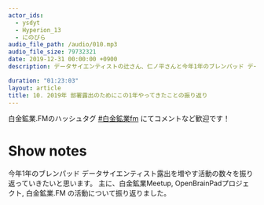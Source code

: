 ```yaml
---
actor_ids:
  - ysdyt
  - Hyperion_13
  - にのぴら
audio_file_path: /audio/010.mp3
audio_file_size: 79732321
date: 2019-12-31 00:00:00 +0900
description: データサイエンティストの辻さん、仁ノ平さんと今年1年のブレンパッド データサイエンティスト露出を増やす活動の数々を振り返っていきたいと思います。

duration: "01:23:03"
layout: article
title: 10. 2019年 部署露出のためにこの1年やってきたことの振り返り
---
```


白金鉱業.FMのハッシュタグ [#白金鉱業fm](https://twitter.com/search?q=%23%E7%99%BD%E9%87%91%E9%89%B1%E6%A5%ADfm&src=typed_query) にてコメントなど歓迎です！

# Show notes

今年1年のブレンパッド データサイエンティスト露出を増やす活動の数々を振り返っていきたいと思います。
主に、白金鉱業Meetup, OpenBrainPadプロジェクト, 白金鉱業.FM の活動について振り返りました。
